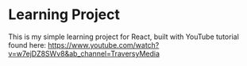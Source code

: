 # Learning Project

This is my simple learning project for React, built with YouTube tutorial found here: https://www.youtube.com/watch?v=w7ejDZ8SWv8&ab_channel=TraversyMedia
